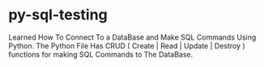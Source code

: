 # py-sql-testing

Learned How To Connect To a DataBase and Make SQL Commands Using Python.
The Python File Has CRUD ( Create | Read | Update | Destroy ) functions for making SQL Commands to The DataBase.
